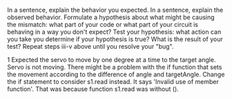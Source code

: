 In a sentence, explain the behavior you expected.
In a sentence, explain the observed behavior.
Formulate a hypothesis about what might be causing the mismatch: what part of your code or what part of your circuit is behaving in a way you don't expect?
Test your hypothesis: what action can you take you determine if your hypothesis is true?
What is the result of your test?
Repeat steps iii-v above until you resolve your "bug".

1
Expected the servo to move by one degree at a time to the target angle. Servo is not moving. There might be a problem with the if function that sets the movement according to the difference of angle and targetAngle. Change the if statement to consider s1.read instead. It says 'Invalid use of member function'. That was because function s1.read was without ().

